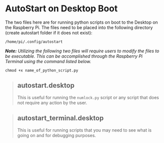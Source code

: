 # AutoStart on Desktop Boot
The two files here are for running python scripts on boot to the Desktop on the Raspberry Pi. 
The files need to be placed into the following directory (create autostart folder if it does not exist):
```
/home/pi/.config/autostart
```

***Note:** Utilizing the following two files will require users to modify the files to be executable. This can be accomplished through the Raspberry Pi Terminal using the command listed below.*
```terminal
chmod +x name_of_python_script.py
```


>## autostart.desktop
>This is useful for running the `numlock.py` script or any script that does not require any action by the user.

>## autostart_terminal.desktop
>This is useful for running scripts that you may need to see what is going on and for debugging purposes.
